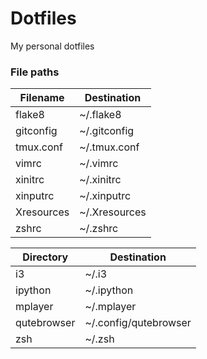# Dotfiles

My personal dotfiles

### File paths
| Filename | Destination |
| ------------- | --------------------- |
| flake8 | ~/.flake8 |
| gitconfig | ~/.gitconfig |
| tmux.conf | ~/.tmux.conf |
| vimrc | ~/.vimrc |
| xinitrc | ~/.xinitrc |
| xinputrc | ~/.xinputrc |
| Xresources | ~/.Xresources |
| zshrc | ~/.zshrc |


| Directory | Destination |
| ------------- | --------------------- |
| i3 | ~/.i3 |
| ipython | ~/.ipython |
| mplayer | ~/.mplayer |
| qutebrowser | ~/.config/qutebrowser |
| zsh | ~/.zsh |

